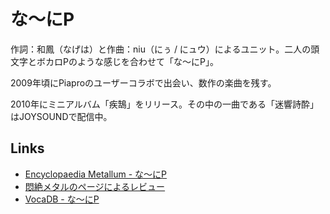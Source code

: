 # な～にP

作詞：和鳳（なげは）と作曲：niu（にぅ / にュウ）によるユニット。二人の頭文字とボカロPのような感じを合わせて「な～にP」。

2009年頃にPiaproのユーザーコラボで出会い、数作の楽曲を残す。

2010年にミニアルバム「疾鵠」をリリース。その中の一曲である「迷響詩酔」はJOYSOUNDで配信中。

## Links

- [Encyclopaedia Metallum - な～にP](https://www.metal-archives.com/bands/%E3%81%AA%EF%BD%9E%E3%81%ABP/3540467081)
- [悶絶メタルのページによるレビュー](http://mmpk584.blog.fc2.com/blog-entry-5610.html)
- [VocaDB - な～にP](https://vocadb.net/Ar/16151)
